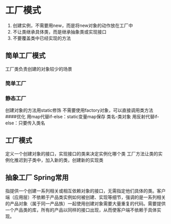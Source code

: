 # 工厂模式
1. 创建实例，不需要用new，而是将new对象的动作放在工厂中
2. 不让类继承具体类，而是继承抽象类或实现接口
3. 不要覆盖类中已经实现的方法
## 简单工厂模式
工厂类负责创建的对象较少的场景
### 简单工厂
### 静态工厂
创建对象的方法用static修饰
不需要使用factory对象，可以直接调用类方法
####优化
用map代替if-else：static变量map保存 类名-类对象
用反射代替if-else：只要传入类名
## 工厂模式
定义一个创建对象的接口，实现接口的类来决定实例化哪个类
工厂方法让类的实例化推迟到子类中，加入新的类，创建新的实现类

## 抽象工厂 Spring常用
指提供一个创建一系列相关或相互依赖对象的接口，无需指定他们具体的类。客户端（应用层）不依赖于产品类实例如何被创建、实现等细节，强调的是一系列相关的产品对象（属于同一产品族）一起使用创建对象需要大量重复的代码。需要提供一个产品类的库，所有的产品以同样的接口出现，从而使客户端不依赖于具体实现。

